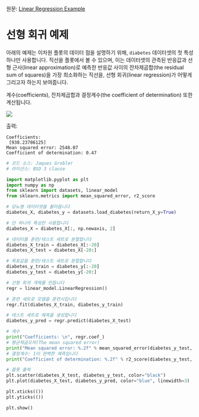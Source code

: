 원문: [Linear Regression Example](https://scikit-learn.org/stable/auto_examples/linear_model/plot_ols.html)

# 선형 회귀 예제

아래의 예제는 이차원 플롯의 데이터 점을 설명하기 위해, `diabetes` 데이터셋의 첫 특성 하나만 사용합니다. 직선을 플롯에서 볼 수 있으며, 이는 데이터셋의 관측된 반응값과 선형 근사(linear approximation)로 예측한 반응값 사이의 잔차제곱합(the residual sum of squares)을 가장 최소화하는 직선을, 선형 회귀(linear regression)가 어떻게 그리고자 하는지 보여줍니다.

계수(coefficients), 잔차제곱합과 결정계수(the coefficient of determination) 또한 계산됩니다.

![](https://scikit-learn.org/stable/_images/sphx_glr_plot_ols_001.png)

출력:
```
Coefficients:
 [938.23786125]
Mean squared error: 2548.07
Coefficient of determination: 0.47
```

```python
# 코드 소스: Jaques Grobler
# 라이선스: BSD 3 clause

import matplotlib.pyplot as plt
import numpy as np
from sklearn import datasets, linear_model
from sklearn.metrics import mean_squared_error, r2_score

# 당뇨병 데이터셋을 불러옵니다
diabetes_X, diabetes_y = datasets.load_diabetes(return_X_y=True)

# 단 하나의 특성만 사용합니다
diabetes_X = diabetes_X[:, np.newaxis, 2]

# 데이터를 훈련/테스트 세트로 분할합니다
diabetes_X_train = diabetes_X[:-20]
diabetes_X_test = diabetes_X[-20:]

# 목표값을 훈련/테스트 세트로 분할합니다
diabetes_y_train = diabetes_y[:-20]
diabetes_y_test = diabetes_y[-20:]

# 선형 회귀 객체를 만듭니다
regr = linear_model.LinearRegression()

# 훈련 세트로 모델을 훈련시킵니다
regr.fit(diabetes_X_train, diabetes_y_train)

# 테스트 세트로 예측을 생성합니다
diabetes_y_pred = regr.predict(diabetes_X_test)

# 계수
print("Coefficients: \n", regr.coef_)
# 평균제곱오차(The mean squared error)
print("Mean squared error: %.2f" % mean_squared_error(diabetes_y_test, diabetes_y_pred))
# 결정계수: 1이 완벽한 예측입니다
print("Coefficient of determination: %.2f" % r2_score(diabetes_y_test, diabetes_y_pred))

# 플롯 출력
plt.scatter(diabetes_X_test, diabetes_y_test, color="black")
plt.plot(diabetes_X_test, diabetes_y_pred, color="blue", linewidth=3)

plt.xticks(())
plt.yticks(())

plt.show()
```
